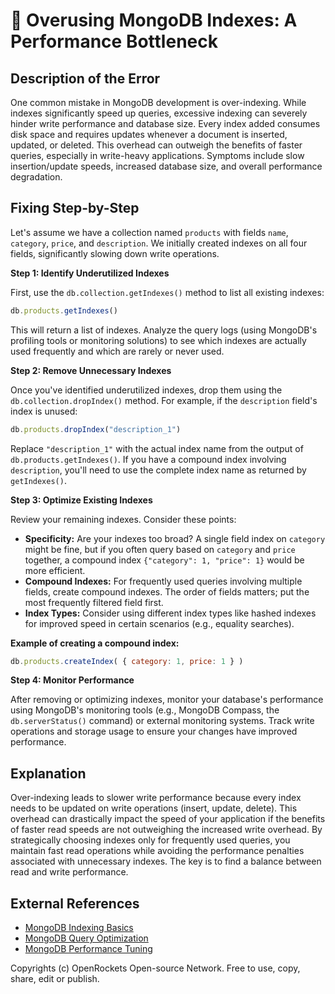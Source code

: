 # 🐞 Overusing MongoDB Indexes: A Performance Bottleneck


## Description of the Error

One common mistake in MongoDB development is over-indexing. While indexes significantly speed up queries, excessive indexing can severely hinder write performance and database size.  Every index added consumes disk space and requires updates whenever a document is inserted, updated, or deleted.  This overhead can outweigh the benefits of faster queries, especially in write-heavy applications.  Symptoms include slow insertion/update speeds, increased database size, and overall performance degradation.

## Fixing Step-by-Step

Let's assume we have a collection named `products` with fields `name`, `category`, `price`, and `description`.  We initially created indexes on all four fields, significantly slowing down write operations.

**Step 1: Identify Underutilized Indexes**

First, use the `db.collection.getIndexes()` method to list all existing indexes:

```javascript
db.products.getIndexes()
```

This will return a list of indexes. Analyze the query logs (using MongoDB's profiling tools or monitoring solutions) to see which indexes are actually used frequently and which are rarely or never used.

**Step 2: Remove Unnecessary Indexes**

Once you've identified underutilized indexes, drop them using the `db.collection.dropIndex()` method.  For example, if the `description` field's index is unused:

```javascript
db.products.dropIndex("description_1")
```

Replace `"description_1"` with the actual index name from the output of `db.products.getIndexes()`. If you have a compound index involving `description`,  you'll need to use the complete index name as returned by `getIndexes()`.

**Step 3: Optimize Existing Indexes**

Review your remaining indexes. Consider these points:

* **Specificity:** Are your indexes too broad? A single field index on `category` might be fine, but if you often query based on `category` and `price` together, a compound index `{"category": 1, "price": 1}` would be more efficient.
* **Compound Indexes:** For frequently used queries involving multiple fields, create compound indexes. The order of fields matters; put the most frequently filtered field first.
* **Index Types:** Consider using different index types like hashed indexes for improved speed in certain scenarios (e.g., equality searches).


**Example of creating a compound index:**

```javascript
db.products.createIndex( { category: 1, price: 1 } )
```

**Step 4: Monitor Performance**

After removing or optimizing indexes, monitor your database's performance using MongoDB's monitoring tools (e.g., MongoDB Compass, the `db.serverStatus()` command) or external monitoring systems.  Track write operations and storage usage to ensure your changes have improved performance.

## Explanation

Over-indexing leads to slower write performance because every index needs to be updated on write operations (insert, update, delete). This overhead can drastically impact the speed of your application if the benefits of faster read speeds are not outweighing the increased write overhead.  By strategically choosing indexes only for frequently used queries, you maintain fast read operations while avoiding the performance penalties associated with unnecessary indexes.  The key is to find a balance between read and write performance.


## External References

* [MongoDB Indexing Basics](https://www.mongodb.com/docs/manual/indexes/)
* [MongoDB Query Optimization](https://www.mongodb.com/docs/manual/tutorial/query-optimization/)
* [MongoDB Performance Tuning](https://www.mongodb.com/docs/manual/administration/performance/)


Copyrights (c) OpenRockets Open-source Network. Free to use, copy, share, edit or publish.


